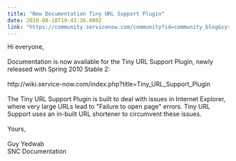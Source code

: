 ```yaml
---
title: "New Documentation Tiny URL Support Plugin"
date: 2010-08-18T19:43:36.000Z
link: "https://community.servicenow.com/community?id=community_blog&sys_id=9faca625dbd0dbc01dcaf3231f9619e6"
---
```

<p>Hi everyone,<br /><br />Documentation is now available for the Tiny URL Support Plugin, newly released with Spring 2010 Stable 2:<br /><br />http://wiki.service-now.com/index.php?title=Tiny_URL_Support_Plugin<br /><br />The Tiny URL Support Plugin is built to deal with issues in Internet Explorer, where very large URLs lead to "Failure to open page" errors. Tiny URL Support uses an in-built URL shortener to circumvent these issues.<br /><br />Yours,<br /><br />Guy Yedwab<br />SNC Documentation</p>